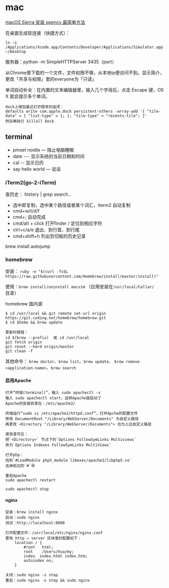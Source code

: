 # mac

[macOS Sierra 安装 opencv 最简单方法](http://www.pyimagesearch.com/2016/12/19/install-opencv-3-on-macos-with-homebrew-the-easy-way/) 

在桌面生成软连接（快捷方式）：

    ln -s /Applications/Xcode.app/Contents/Developer/Applications/Simulator.app ~/Desktop

服务器：python -m SimpleHTTPServer 3435（port）

从Chrome里下载的一个文件，文件权限不够，从本地ip便访问不到。显示简介，更改「共享与权限」里的everyone为「只读」

单词自动补全：在内置的文本编辑器里，输入几个字母后，点击 Escape 键，OS X 就会提示多个单词。

    dock上增加最近打开程序的选项：
    defaults write com.apple.dock persistent-others -array-add '{ "tile-data" = { "list-type" = 1; }; "tile-type" = "recents-tile"; }'
    然后再执行 killall Dock


## terminal

* pmset noidle — 阻止电脑睡眠
* date --- 显示系统的当前日期和时间
* cal -- 显示日历
* say hello world  — 说话

### iTerm2(go-2-iTerm)
查历史： history | grep search..

- 选中即复制，选中某个路径或者某个词汇，iterm2 自动复制
- cmd+w/t/d/f
- cmd+; 自动完成
- cmd/alt + click 打开finder / 定位到相应字符
- ctrl+c/a/e 退出、到行首、到行尾
- cmd+shift+h 列出剪切板的历史记录

brew install autojump


### homebrew
安装：
`ruby -e "$(curl -fsSL https://raw.githubusercontent.com/Homebrew/install/master/install)"`  

使用：`brew install/uninstall macvim`  （应用安装在`/usr/local/Cellar/`目录）

homebrew 国内源

    $ cd /usr/local && git remote set-url origin https://git.coding.net/homebrew/homebrew.git
    $ cd $home && brew update

    更新时报错：
    cd $(brew --prefix)  或 cd /usr/local
    git fetch origin
    git reset --hard origin/master
    git clean -f

其他命令：
`brew doctor`、`brew list`、`brew update`、
`brew remove <application-name>`、`brew search`


#### 启用Apache

    打开“终端(terminal)”，输入 sudo apachectl -v
    输入 sudo apachectl start，这样Apache就启动了
    Apache的安装目录在：/etc/apache2/

    终端运行“sudo vi /etc/apache2/httpd.conf”，打开Apche的配置文件
    修改 DocumentRoot "/Library/WebServer/Documents" 为自定义路径
    再更改 <Directory "/Library/WebServer/Documents"> 也为上边自定义路径

    使目录可见：
    把`<Directory>` 节点下的`Options FollowSymLinks Multiviews`
    改为`Options Indexes FollowSymLinks MultiViews`

    打开php：
    找到`#LoadModule php5_module libexec/apache2/libphp5.so`
    去掉前边的`#`号

    重启Apache    
    sudo apachectl restart

    sudo apachectl stop

#### nginx

    安装：brew install nginx
    启动：sudo nginx
    测试：http://localhost:8080

    打开配置文件：/usr/local/etc/nginx/nginx.conf
    更改 http → server 区块里的配置如下：
        location / {
            #root   html;
            root    /Users/hua/my;
            index  index.html index.htm;
            autoindex on;
        }    

    关闭：sudo nginx -s stop
    重启：sudo nginx -s stop && sudo nginx
